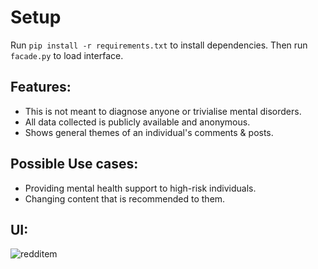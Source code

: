 # Setup

Run ``pip install -r requirements.txt`` to install dependencies.
Then run ``facade.py`` to load interface.

 
## Features:
- This is not meant to diagnose anyone or trivialise mental disorders.
- All data collected is publicly available and anonymous.
- Shows general themes of an individual's comments & posts.


## Possible Use cases:

- Providing mental health support to high-risk individuals.
- Changing content that is recommended to them.


## UI:
![redditem](https://github.com/L-Forster/RedditMentalDisorders/assets/120142008/3f97e7f9-b734-475b-9bf2-60ca5a6ee09e)
